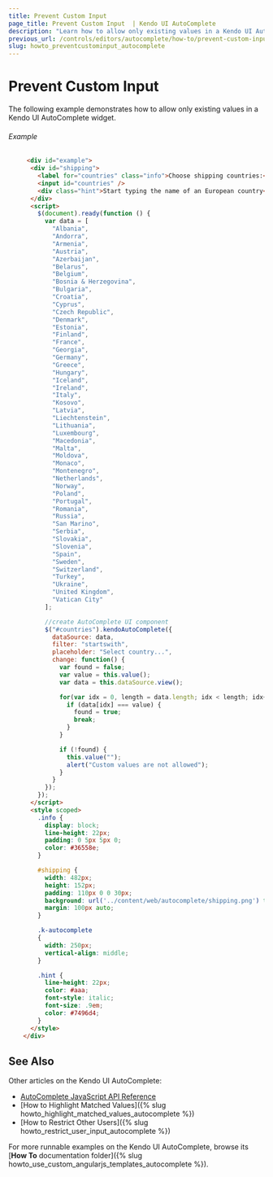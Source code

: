 ```yaml
---
title: Prevent Custom Input
page_title: Prevent Custom Input  | Kendo UI AutoComplete
description: "Learn how to allow only existing values in a Kendo UI AutoComplete widget."
previous_url: /controls/editors/autocomplete/how-to/prevent-custom-input
slug: howto_preventcustominput_autocomplete
---
```


# Prevent Custom Input

The following example demonstrates how to allow only existing values in a Kendo UI AutoComplete widget.

###### Example

```html
     <div id="example">
      <div id="shipping">
        <label for="countries" class="info">Choose shipping countries:</label>
        <input id="countries" />
        <div class="hint">Start typing the name of an European country</div>
      </div>
      <script>
        $(document).ready(function () {
          var data = [
            "Albania",
            "Andorra",
            "Armenia",
            "Austria",
            "Azerbaijan",
            "Belarus",
            "Belgium",
            "Bosnia & Herzegovina",
            "Bulgaria",
            "Croatia",
            "Cyprus",
            "Czech Republic",
            "Denmark",
            "Estonia",
            "Finland",
            "France",
            "Georgia",
            "Germany",
            "Greece",
            "Hungary",
            "Iceland",
            "Ireland",
            "Italy",
            "Kosovo",
            "Latvia",
            "Liechtenstein",
            "Lithuania",
            "Luxembourg",
            "Macedonia",
            "Malta",
            "Moldova",
            "Monaco",
            "Montenegro",
            "Netherlands",
            "Norway",
            "Poland",
            "Portugal",
            "Romania",
            "Russia",
            "San Marino",
            "Serbia",
            "Slovakia",
            "Slovenia",
            "Spain",
            "Sweden",
            "Switzerland",
            "Turkey",
            "Ukraine",
            "United Kingdom",
            "Vatican City"
          ];

          //create AutoComplete UI component
          $("#countries").kendoAutoComplete({
            dataSource: data,
            filter: "startswith",
            placeholder: "Select country...",
            change: function() {
              var found = false;
              var value = this.value();
              var data = this.dataSource.view();

              for(var idx = 0, length = data.length; idx < length; idx++) {
                if (data[idx] === value) {
                  found = true;
                  break;
                }
              }

              if (!found) {
                this.value("");
                alert("Custom values are not allowed");
              }
            }
          });
        });
      </script>
      <style scoped>
        .info {
          display: block;
          line-height: 22px;
          padding: 0 5px 5px 0;
          color: #36558e;
        }

        #shipping {
          width: 482px;
          height: 152px;
          padding: 110px 0 0 30px;
          background: url('../content/web/autocomplete/shipping.png') transparent no-repeat 0 0;
          margin: 100px auto;
        }

        .k-autocomplete
        {
          width: 250px;
          vertical-align: middle;
        }

        .hint {
          line-height: 22px;
          color: #aaa;
          font-style: italic;
          font-size: .9em;
          color: #7496d4;
        }
      </style>
    </div>
```

## See Also

Other articles on the Kendo UI AutoComplete:

* [AutoComplete JavaScript API Reference](/api/javascript/ui/autocomplete)
* [How to Highlight Matched Values]({% slug howto_highlight_matched_values_autocomplete %})
* [How to Restrict Other Users]({% slug howto_restrict_user_input_autocomplete %})

For more runnable examples on the Kendo UI AutoComplete, browse its [**How To** documentation folder]({% slug howto_use_custom_angularjs_templates_autocomplete %}).
